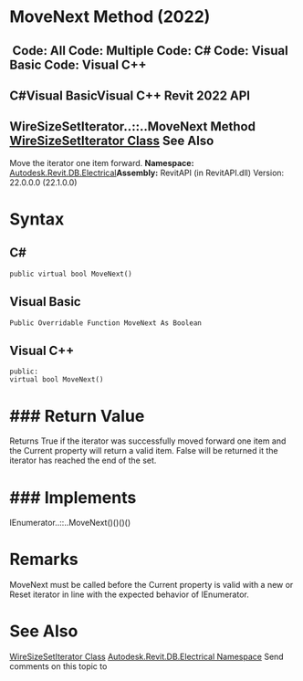 # MoveNext Method (2022)

﻿
 Code: All Code: Multiple Code: C# Code: Visual Basic Code: Visual C++   
---  
C#Visual BasicVisual C++
Revit 2022 API  
---  
WireSizeSetIterator..::..MoveNext Method   
[WireSizeSetIterator Class](358e6e15-6854-6fcd-43a3-8861bbb76178.md "WireSizeSetIterator Class") See Also  
---  
Move the iterator one item forward.
**Namespace:** [Autodesk.Revit.DB.Electrical](212a1314-7843-2c6c-3322-363127e4059f.md "Autodesk.Revit.DB.Electrical Namespace")**Assembly:** RevitAPI (in RevitAPI.dll) Version: 22.0.0.0 (22.1.0.0)
# Syntax
C#  
---  
```text
public virtual bool MoveNext()
```
  
Visual Basic  
---  
```text
Public Overridable Function MoveNext As Boolean
```
  
Visual C++  
---  
```text
public:
virtual bool MoveNext()
```
  
# ### Return Value
Returns True if the iterator was successfully moved forward one item and the Current property will return a valid item. False will be returned it the iterator has reached the end of the set. 
# ### Implements
IEnumerator..::..MoveNext()()()()
# Remarks
MoveNext must be called before the Current property is valid with a new or Reset iterator in line with the expected behavior of IEnumerator. 
# See Also
[WireSizeSetIterator Class](358e6e15-6854-6fcd-43a3-8861bbb76178.md "WireSizeSetIterator Class")
[Autodesk.Revit.DB.Electrical Namespace](212a1314-7843-2c6c-3322-363127e4059f.md "Autodesk.Revit.DB.Electrical Namespace")
Send comments on this topic to 